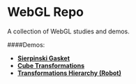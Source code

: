 # WebGL Repo

A collection of WebGL studies and demos.

####Demos:
- [**Sierpinski Gasket**](http://miguelperes.github.io/pags/trab1.html)
- [**Cube Transformations**](http://miguelperes.github.io/pags/trab2/trab2.html)
- [**Transformations Hierarchy (Robot)**](http://miguelperes.github.io/pags/trab3/robot.html)
